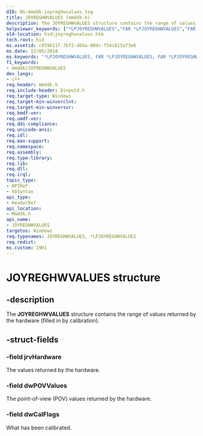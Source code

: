 ```yaml
---
UID: NS:mmddk.joyreghwvalues_tag
title: JOYREGHWVALUES (mmddk.h)
description: The JOYREGHWVALUES structure contains the range of values returned by the hardware (filled in by calibration).
helpviewer_keywords: ["*LPJOYREGHWVALUES","FAR *LPJOYREGHWVALUES","FAR *LPJOYREGHWVALUES structure [Human Input Devices]","JOYREGHWVALUES","JOYREGHWVALUES structure [Human Input Devices]","di_ref_bd51a1ee-82e2-417f-81a1-9732931706a3.xml","hid.joyreghwvalues","mmddk/FAR *LPJOYREGHWVALUES","mmddk/JOYREGHWVALUES"]
old-location: hid\joyreghwvalues.htm
tech.root: hid
ms.assetid: cd59611f-7bf2-4bba-80dc-f54c815af3e6
ms.date: 12/05/2018
ms.keywords: '*LPJOYREGHWVALUES, FAR *LPJOYREGHWVALUES, FAR *LPJOYREGHWVALUES structure [Human Input Devices], JOYREGHWVALUES, JOYREGHWVALUES structure [Human Input Devices], di_ref_bd51a1ee-82e2-417f-81a1-9732931706a3.xml, hid.joyreghwvalues, mmddk/FAR *LPJOYREGHWVALUES, mmddk/JOYREGHWVALUES'
f1_keywords:
- mmddk/JOYREGHWVALUES
dev_langs:
- c++
req.header: mmddk.h
req.include-header: Dinputd.h
req.target-type: Windows
req.target-min-winverclnt: 
req.target-min-winversvr: 
req.kmdf-ver: 
req.umdf-ver: 
req.ddi-compliance: 
req.unicode-ansi: 
req.idl: 
req.max-support: 
req.namespace: 
req.assembly: 
req.type-library: 
req.lib: 
req.dll: 
req.irql: 
topic_type:
- APIRef
- kbSyntax
api_type:
- HeaderDef
api_location:
- Mmddk.h
api_name:
- JOYREGHWVALUES
targetos: Windows
req.typenames: JOYREGHWVALUES, *LPJOYREGHWVALUES
req.redist: 
ms.custom: 19H1
---
```


# JOYREGHWVALUES structure


## -description


The <b>JOYREGHWVALUES</b> structure contains the range of values returned by the hardware (filled in by calibration).


## -struct-fields




### -field jrvHardware

The values returned by the hardware.


### -field dwPOVValues

The point-of-view (POV) values returned by the hardware.


### -field dwCalFlags

What has been calibrated.

